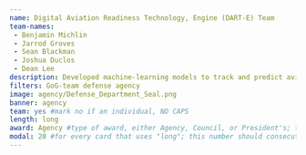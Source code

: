 ```yaml
---
name: Digital Aviation Readiness Technology, Engine (DART-E) Team
team-names: 
 - Benjamin Michlin 
 - Jarrod Groves 
 - Sean Blackman 
 - Joshua Duclos 
 - Dean Lee
description: Developed machine-learning models to track and predict aviation fleet readiness. Their work analyzes historical information to seamlessly view data and predict future performance, improving the efficiency, effectiveness, and readiness of the Naval Aviation Enterprise.
filters: GoG-team defense agency
image: agency/Defense_Department_Seal.png
banner: agency
team: yes #mark no if an individual, NO CAPS 
length: long
award: Agency #type of award, either Agency, Council, or President's; this is case sensitive so make sure to match the options listed exactly. This section generates the format of the card
modal: 20 #for every card that uses "long"; this number should consecutively increase and never be the same
---
```

